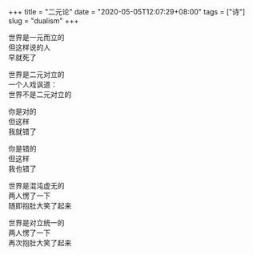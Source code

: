 +++
title = "二元论"
date = "2020-05-05T12:07:29+08:00"
tags = ["诗"]
slug = "dualism"
+++

世界是一元而立的  
但这样说的人  
早就死了

世界是二元对立的  
一个人戏讽道：  
世界不是二元对立的

你是对的  
但这样  
我就错了

你是错的  
但这样  
我也错了

世界是混沌虚无的  
两人愣了一下  
随即抱肚大笑了起来

世界是对立统一的  
两人愣了一下  
再次抱肚大笑了起来
